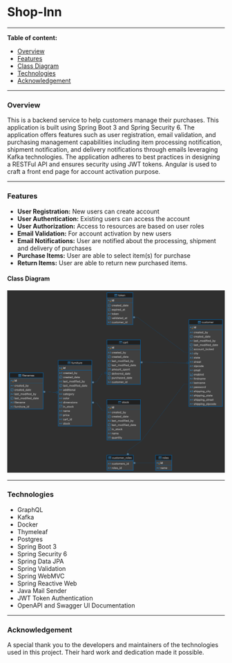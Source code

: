 # Shop-Inn
***
**Table of content:**
- [Overview](#overview)
- [Features](#features)
- [Class Diagram](#class-diagram)
- [Technologies](#technologies)
- [Acknowledgement](#acknowledgement)
***
<a id="overview"></a>
### Overview
 This is a backend service to help customers manage their purchases. This application is built using Spring 
 Boot 3 and Spring Security 6. The application offers features such as user registration, email validation,
 and purchasing management capabilities including item processing notification, shipment notification, and 
 delivery notifications through emails leveraging Kafka technologies. The application adheres to best practices
 in designing a RESTFul API and ensures security using JWT tokens. Angular is used to craft a front end page
 for account activation purpose.
***

<a id="features"></a>
### Features

- **User Registration:** New users can create account
- **User Authentication:** Existing users can access the account
- **User Authorization:** Access to resources are based on user roles
- **Email Validation:** For account activation by new users
- **Email Notifications:** User are notified about the processing, shipment and delivery of purchases
- **Purchase Items:** User are able to select item(s) for purchase
- **Return Items:** User are able to return new purchased items.

<a id="class-diagram"></a>
#### Class Diagram
![Class Diagram](./shop-inn-db.png)
***

<a id="technologies"></a>
### Technologies

- GraphQL
- Kafka
- Docker
- Thymeleaf
- Postgres
- Spring Boot 3
- Spring Security 6
- Spring Data JPA
- Spring Validation
- Spring WebMVC
- Spring Reactive Web
- Java Mail Sender
- JWT Token Authentication
- OpenAPI and Swagger UI Documentation
***

<a id="acknowledgement"></a>
### Acknowledgement

A special thank you to the developers and maintainers of the technologies used in this project. Their hard 
work and dedication made it possible.